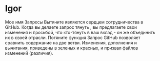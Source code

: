# Igor
Мое имя
Запросы Вытяните являются сердцем сотрудничества в GitHub. Когда вы делаете запрос тянуть , вы предлагаете свои изменения и просьбой, что кто-тянуть в ваш вклад - он же объединить их в своей отрасли. Потяните функция Запрос GitHub позволяет сравнить содержание на две ветви.
Изменения, дополнения и вычитания, приведены в зеленых и красных, и призвал файлов изменений (различия).
